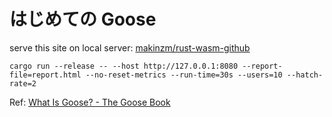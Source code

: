# はじめての Goose

serve this site on local server: [makinzm/rust-wasm-github](https://github.com/makinzm/rust-wasm-github)

```shell
cargo run --release -- --host http://127.0.0.1:8080 --report-file=report.html --no-reset-metrics --run-time=30s --users=10 --hatch-rate=2
```

Ref: [What Is Goose? - The Goose Book](https://book.goose.rs/title-page.html)
